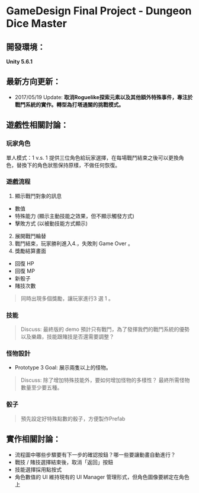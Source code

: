 # GameDesign Final Project - Dungeon Dice Master

## 開發環境： 
**Unity 5.6.1**

## 最新方向更新：
* 2017/05/19 Update: **取消Roguelike探索元素以及其他額外特殊事件，專注於戰鬥系統的實作。轉型為打塔通關的挑戰模式。**

## 遊戲性相關討論：

### 玩家角色
單人模式：1 v.s. 1
 提供三位角色給玩家選擇，在每場戰鬥結束之後可以更換角色，替換下的角色狀態保持原樣，不做任何恢復。

### 遊戲流程
1. 顯示戰鬥對象的訊息
  * 數值
  * 特殊能力 (顯示主動技能之效果，但不顯示觸發方式)
  * 擊敗方式 (以被動技能方式顯示)
2. 展開戰鬥輪替
3. 戰鬥結束，玩家勝利進入4\.，失敗則 Game Over 。 
4. 獎勵結算畫面 
  * 回復 HP
  * 回復 MP
  * 新骰子
  * 賭技次數
  > 同時出現多個獎勵，讓玩家進行3 選 1 。

### **技能**
> Discuss: 最終版的 demo 預計只有戰鬥，為了發揮我們的戰鬥系統的優勢以及樂趣，技能跟賭技是否還需要調整？

### **怪物設計**
* Prototype 3 Goal: 展示兩隻以上的怪物。
> Discuss: 除了增加特殊技能外，要如何增加怪物的多樣性？
> 最終所需怪物數量至少要五種。

### **骰子**
> 預先設定好特殊點數的骰子，方便製作Prefab

## 實作相關討論：
* 流程圖中哪些步驟要有下一步的確認按鈕？哪一些要讓動畫自動進行？
* 戰技 / 賭技選擇結束後，取消「返回」按鈕
* 技能選擇採用點按式
* 角色數值的 UI 維持現有的 UI Manager 管理形式，但角色圖像要綁定在角色上

